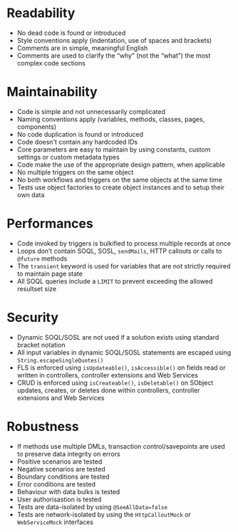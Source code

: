 
# Readability

* No dead code is found or introduced
* Style conventions apply (indentation, use of spaces and brackets)
* Comments are in simple, meaningful English
* Comments are used to clarify the “why” (not the “what”) the most complex code sections


# Maintainability

- Code is simple and not unnecessarily complicated
- Naming conventions apply (variables, methods, classes, pages, components)
- No code duplication is found or introduced
- Code doesn't contain any hardcoded IDs
- Core parameters are easy to maintain by using constants, custom settings or custom metadata types
- Code make the use of the appropriate design pattern, when applicable
- No multiple triggers on the same object
- No both workflows and triggers on the same objects at the same time
- Tests use object factories to create object instances and to setup their own data

# Performances

- Code invoked by triggers is bulkified to process multiple records at once
- Loops don’t contain SOQL, SOSL, `sendMails`, HTTP callouts or calls to `@future` methods
- The `transient` keyword is used for variables that are not strictly required to maintain page state
- All SOQL queries include a `LIMIT` to prevent exceeding the allowed resultset size

# Security

- Dynamic SOQL/SOSL are not used if a solution exists using standard bracket notation
- All input variables in dynamic SOQL/SOSL statements are escaped using `String.escapeSingleQuotes()`
- FLS is enforced using `isUpdateable()`, `isAccessible()` on fields read or written in controllers, controller extensions and Web Services
- CRUD is enforced using  `isCreateable()`, `isDeletable()` on SObject updates, creates, or deletes done within controllers, controller extensions and Web Services

# Robustness

- If methods use multiple DMLs, transaction control/savepoints are used to preserve data integrity on errors
- Positive scenarios are tested
- Negative scenarios are tested
- Boundary conditions are tested
- Error conditions are tested
- Behaviour with data bulks is tested
- User authorisastion is tested
- Tests are data-isolated by using `@SeeAllData=false`
- Tests are network-isolated by using the `HttpCalloutMock` or `WebServiceMock` interfaces

